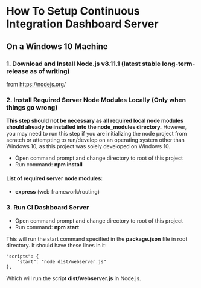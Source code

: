 # How To Setup Continuous Integration Dashboard Server

## On a Windows 10 Machine

### 1. Download and Install Node.js v8.11.1 (latest stable long-term-release as of writing)
from https://nodejs.org/

### 2. Install Required Server Node Modules Locally (Only when things go wrong)
**This step should not be necessary as all required local node modules should already be installed into the node_modules directory.** However, you may need to run this step if you are initializing the node project from scratch or attempting to run/develop on an operating system other than Windows 10, as this project was solely developed on Windows 10.

* Open command prompt and change directory to root of this project
* Run command: **npm install <node module>**

#### List of required server node modules:

* **express** (web framework/routing)

### 3. Run CI Dashboard Server

* Open command prompt and change directory to root of this project
* Run command: **npm start**

This will run the start command specified in the **package.json** file in root directory. It should have these lines in it:

```
"scripts": {
    "start": "node dist/webserver.js"
},
```

Which will run the script **dist/webserver.js** in Node.js.
